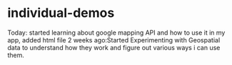# individual-demos

Today: started learning about google mapping API and how to use it in my app, added html file
2 weeks ago:Started Experimenting with Geospatial data to understand how they work and figure out various ways i can use them.
